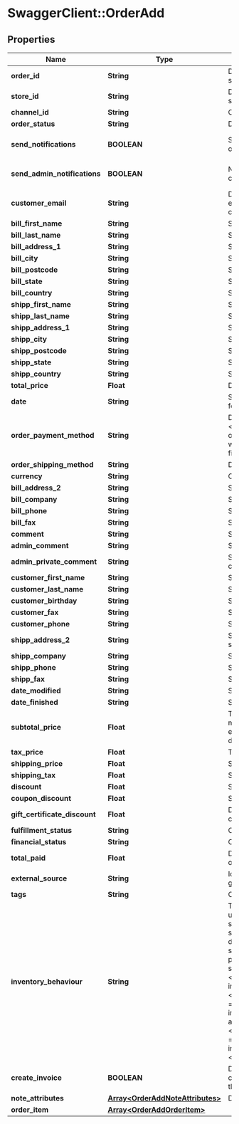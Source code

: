 # SwaggerClient::OrderAdd

## Properties
Name | Type | Description | Notes
------------ | ------------- | ------------- | -------------
**order_id** | **String** | Defines the order id if it is supported by the cart | [optional] 
**store_id** | **String** | Defines store id where the order should be assigned | [optional] 
**channel_id** | **String** | Channel ID | [optional] 
**order_status** | **String** | Defines order status. | 
**send_notifications** | **BOOLEAN** | Send notifications to customer after order was created | [optional] [default to false]
**send_admin_notifications** | **BOOLEAN** | Notify admin when new order was created. | [optional] [default to false]
**customer_email** | **String** | Defines the customer specified by email for whom order has to be created | 
**bill_first_name** | **String** | Specifies billing first name | 
**bill_last_name** | **String** | Specifies billing last name | 
**bill_address_1** | **String** | Specifies first billing address | 
**bill_city** | **String** | Specifies billing city | 
**bill_postcode** | **String** | Specifies billing postcode | 
**bill_state** | **String** | Specifies billing state code | 
**bill_country** | **String** | Specifies billing country code | 
**shipp_first_name** | **String** | Specifies shipping first name | [optional] 
**shipp_last_name** | **String** | Specifies shipping last name | [optional] 
**shipp_address_1** | **String** | Specifies first shipping address | [optional] 
**shipp_city** | **String** | Specifies shipping city | [optional] 
**shipp_postcode** | **String** | Specifies shipping postcode | [optional] 
**shipp_state** | **String** | Specifies shipping state code | [optional] 
**shipp_country** | **String** | Specifies shipping country code | [optional] 
**total_price** | **Float** | Defines order&#39;s total price | [optional] 
**date** | **String** | Specifies an order creation date in format Y-m-d H:i:s | [optional] 
**order_payment_method** | **String** | Defines order payment method.&lt;br/&gt;Setting order_payment_method on Shopify will also change financial_status field value to &#39;paid&#39; | [optional] 
**order_shipping_method** | **String** | Defines order shipping method | [optional] 
**currency** | **String** | Currency code of order | [optional] 
**bill_address_2** | **String** | Specifies second billing address | [optional] 
**bill_company** | **String** | Specifies billing company | [optional] 
**bill_phone** | **String** | Specifies billing phone | [optional] 
**bill_fax** | **String** | Specifies billing fax | [optional] 
**comment** | **String** | Specifies order comment | [optional] 
**admin_comment** | **String** | Specifies admin&#39;s order comment | [optional] 
**admin_private_comment** | **String** | Specifies private admin&#39;s order comment | [optional] 
**customer_first_name** | **String** | Specifies customer&#39;s first name | [optional] 
**customer_last_name** | **String** | Specifies customer’s last name | [optional] 
**customer_birthday** | **String** | Specifies customer’s birthday | [optional] 
**customer_fax** | **String** | Specifies customer’s fax | [optional] 
**customer_phone** | **String** | Specifies customer’s phone | [optional] 
**shipp_address_2** | **String** | Specifies second address line of a shipping street address | [optional] 
**shipp_company** | **String** | Specifies shipping company | [optional] 
**shipp_phone** | **String** | Specifies shipping phone | [optional] 
**shipp_fax** | **String** | Specifies shipping fax | [optional] 
**date_modified** | **String** | Specifies order&#39;s  modification date | [optional] 
**date_finished** | **String** | Specifies order&#39;s  finished date | [optional] 
**subtotal_price** | **Float** | Total price of all ordered products multiplied by their number, excluding tax, shipping price and discounts | [optional] 
**tax_price** | **Float** | The value of tax cost for order | [optional] 
**shipping_price** | **Float** | Specifies order&#39;s shipping price | [optional] 
**shipping_tax** | **Float** | Specifies order&#39;s shipping price tax | [optional] 
**discount** | **Float** | Specifies order&#39;s discount | [optional] 
**coupon_discount** | **Float** | Specifies order&#39;s coupon discount | [optional] 
**gift_certificate_discount** | **Float** | Discounts for order with gift certificates | [optional] 
**fulfillment_status** | **String** | Create order with fulfillment status | [optional] 
**financial_status** | **String** | Create order with financial status | [optional] 
**total_paid** | **Float** | Defines total paid amount for the order | [optional] 
**external_source** | **String** | Identifying the system used to generate the order | [optional] 
**tags** | **String** | Order tags | [optional] 
**inventory_behaviour** | **String** | The behaviour to use when updating inventory.&lt;hr&gt;&lt;div style&#x3D;\&quot;font-style:normal\&quot;&gt;Values description:&lt;div style&#x3D;\&quot;margin-left: 2%; padding-top: 2%\&quot;&gt;&lt;div style&#x3D;\&quot;font-size:85%\&quot;&gt;&lt;b&gt;bypass&lt;/b&gt; &#x3D; Do not claim inventory &lt;/br&gt;&lt;/br&gt;&lt;b&gt;decrement_ignoring_policy&lt;/b&gt; &#x3D; Ignore the product&#39;s &lt;/br&gt; inventory policy and claim amounts&lt;/br&gt;&lt;/br&gt;&lt;b&gt;decrement_obeying_policy&lt;/b&gt; &#x3D;  Obey the product&#39;s &lt;/br&gt; inventory policy.&lt;/br&gt;&lt;/br&gt;&lt;/div&gt;&lt;/div&gt;&lt;/div&gt; | [optional] [default to &#39;bypass&#39;]
**create_invoice** | **BOOLEAN** | Defines whether the invoice is created automatically along with the order | [optional] [default to false]
**note_attributes** | [**Array&lt;OrderAddNoteAttributes&gt;**](OrderAddNoteAttributes.md) | Defines note attributes | [optional] 
**order_item** | [**Array&lt;OrderAddOrderItem&gt;**](OrderAddOrderItem.md) |  | 


